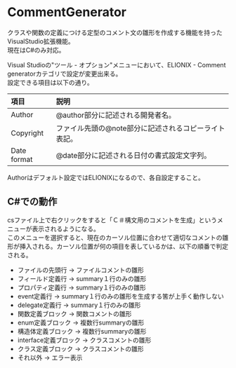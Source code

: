 # CommentGenerator

クラスや関数の定義につける定型のコメント文の雛形を作成する機能を持ったVisualStudio拡張機能。  
現在はC#のみ対応。

Visual Studioの"ツール - オプション"メニューにおいて、ELIONIX - Comment generatorカテゴリで設定が変更出来る。  
設定できる項目は以下の通り。

|項目|説明|
|:--|:--|
|Author|@author部分に記述される開発者名。|
|Copyright|ファイル先頭の@note部分に記述されるコピーライト表記。|
|Date format|@date部分に記述される日付の書式設定文字列。|

Authorはデフォルト設定ではELIONIXになるので、各自設定すること。

## C#での動作

csファイル上で右クリックをすると「Ｃ＃構文用のコメントを生成」というメニューが表示されるようになる。  
このメニューを選択すると、現在のカーソル位置に合わせて適切なコメントの雛形が挿入される。カーソル位置が何の項目を表しているかは、以下の順番で判定される。

- ファイルの先頭行 -> ファイルコメントの雛形
- フィールド定義行 -> summary１行のみの雛形
- プロパティ定義行 -> summary１行のみの雛形
- event定義行 -> summary１行のみの雛形を生成する筈が上手く動作しない
- delegate定義行 -> summary１行のみの雛形
- 関数定義ブロック -> 関数コメントの雛形
- enum定義ブロック -> 複数行summaryの雛形
- 構造体定義ブロック -> 複数行summaryの雛形
- interface定義ブロック -> クラスコメントの雛形
- クラス定義ブロック -> クラスコメントの雛形
- それ以外 -> エラー表示
